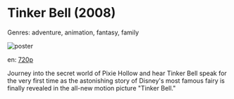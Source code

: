 # Tinker Bell (2008)

Genres: adventure, animation, fantasy, family

![poster](http://image.tmdb.org/t/p/w500/wQYXOKYLImMk79eceoqtuK9Jre8.jpg)

en:
  [720p](magnet:?xt=urn:btih:B180D052C1D9E9901248B44F9C4CB90AA129122C&tr=udp://glotorrents.pw:6969/announce&tr=udp://tracker.opentrackr.org:1337/announce&tr=udp://torrent.gresille.org:80/announce&tr=udp://tracker.openbittorrent.com:80&tr=udp://tracker.coppersurfer.tk:6969&tr=udp://tracker.leechers-paradise.org:6969&tr=udp://p4p.arenabg.ch:1337&tr=udp://tracker.internetwarriors.net:1337)
  


Journey into the secret world of Pixie Hollow and hear Tinker Bell speak for the very first time as the astonishing story of Disney's most famous fairy is finally revealed in the all-new motion picture "Tinker Bell."